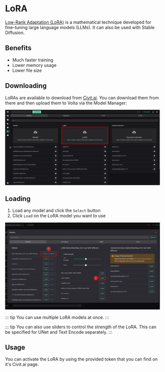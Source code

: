 # LoRA

[Low-Rank Adaptation (LoRA)](https://arxiv.org/abs/2106.09685) is a mathematical technique developed for fine-tuning large language models (LLMs). It can also be used with Stable Diffusion.

## Benefits

- Much faster training
- Lower memory usage
- Lower file size

## Downloading

LoRAs are available to download from [Civit.ai](https://civit.ai/). You can download them from there and then upload them to Volta via the Model Manager:

![LoRA](../static/basics/lora.webp)

## Loading

1. Load any model and click the `Select` button
2. Click `Load` on the LoRA model you want to use

![LoRA](../static/basics/lora-load.webp)

::: tip
You can use multiple LoRA models at once.
:::

::: tip
You can also use sliders to control the strength of the LoRA. This can be specified for UNet and Text Encode separately.
:::

## Usage

You can activate the LoRA by using the provided token that you can find on it's Civit.ai page.
